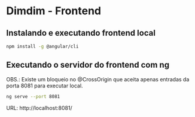 # Dimdim - Frontend

## Instalando e executando frontend local

```sh
npm install -g @angular/cli
```

## Executando o servidor do frontend com ng

OBS.: Existe um bloqueio no @CrossOrigin que aceita apenas entradas da porta 8081
para executar local.

```sh
ng serve --port 8081
```

URL: http://localhost:8081/
